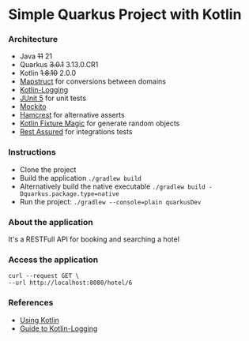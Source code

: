 # Simple Quarkus Project with Kotlin

### Architecture
- Java ~~11~~ 21
- Quarkus ~~3.0.1~~ 3.13.0.CR1
- Kotlin ~~1.8.10~~ 2.0.0
- [Mapstruct](https://mapstruct.org) for conversions between domains
- [Kotlin-Logging](https://github.com/oshai/kotlin-logging)
- [JUnit 5](https://junit.org/junit5/docs/current/user-guide) for unit tests
- [Mockito](https://javadoc.io/doc/org.mockito/mockito-core/latest/org/mockito/Mockito.html)
- [Hamcrest](http://hamcrest.org/JavaHamcrest) for alternative asserts
- [Kotlin Fixture Magic](https://github.com/wThomas84/kotlin-fixture-magic) for generate random objects
- [Rest Assured](https://rest-assured.io/) for integrations tests

### Instructions
- Clone the project
- Build the application `./gradlew build`
- Alternatively build the native executable `./gradlew build -Dquarkus.package.type=native`
- Run the project: `./gradlew --console=plain quarkusDev`

### About the application
It's a RESTFull API for booking and searching a hotel

### Access the application
```shell
curl --request GET \
--url http://localhost:8080/hotel/6
```


### References
- [Using Kotlin](https://quarkus.io/guides/kotlin)
- [Guide to Kotlin-Logging](https://www.baeldung.com/kotlin/kotlin-logging-library)
